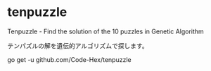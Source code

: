 # tenpuzzle
Tenpuzzle - Find the solution of the 10 puzzles in Genetic Algorithm

テンパズルの解を遺伝的アルゴリズムで探します。

  go get -u github.com/Code-Hex/tenpuzzle
  
